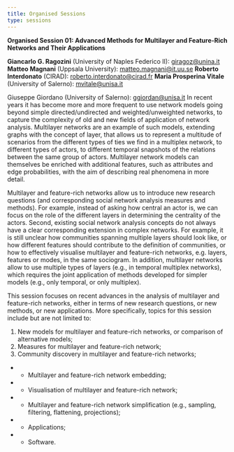 ```yaml
---
title: Organised Sessions
type: sessions
---
```


**Organised Session 01: Advanced Methods for Multilayer and Feature-Rich Networks and Their Applications**

**Giancarlo G. Ragozini** (University of Naples Federico II): giragoz@unina.it
**Matteo Magnani** (Uppsala University): matteo.magnani@it.uu.se 
**Roberto Interdonato** (CIRAD): roberto.interdonato@cirad.fr 
**Maria Prosperina Vitale** (University of Salerno): mvitale@unisa.it 

Giuseppe Giordano (University of Salerno): ggiordan@unisa.it 
In recent years it has become more and more frequent to use network models going beyond simple directed/undirected and weighted/unweighted networks, to capture the complexity of old and new fields of application of network analysis. Multilayer networks are an example of such models, extending graphs with the concept of layer, that allows us to represent a multitude of scenarios from the different types of ties we find in a multiplex network, to different types of actors, to different temporal snapshots of the relations between the same group of actors. Multilayer network models can themselves be enriched with additional features, such as attributes and edge probabilities, with the aim of describing real phenomena in more detail.

Multilayer and feature-rich networks allow us to introduce new research questions (and corresponding social network analysis measures and methods). For example, instead of asking how central an actor is, we can focus on the role of the different layers in determining the centrality of the actors. Second, existing social network analysis concepts do not always have a clear corresponding extension in complex networks. For example, it is still unclear how communities spanning multiple layers should look like, or how different features should contribute to the definition of communities, or how to effectively visualise multilayer and feature-rich networks, e.g. layers, features or modes, in the same sociogram. In addition, multilayer networks allow to use multiple types of layers (e.g., in temporal multiplex networks), which requires the joint application of methods developed for simpler models (e.g., only temporal, or only multiplex). 

This session focuses on recent advances in the analysis of multilayer and feature-rich networks, either in terms of new research questions, or new methods, or new applications. More specifically, topics for this session include but are not limited to:
1. New models for multilayer and feature-rich networks, or comparison of alternative models; 
2. Measures for multilayer and feature-rich network; 
3. Community discovery in multilayer and feature-rich networks; 
- - Multilayer and feature-rich network embedding; 
- - Visualisation of multilayer and feature-rich network; 
- - Multilayer and feature-rich network simplification (e.g., sampling, filtering, flattening, projections); 
- - Applications; 
- - Software. 
